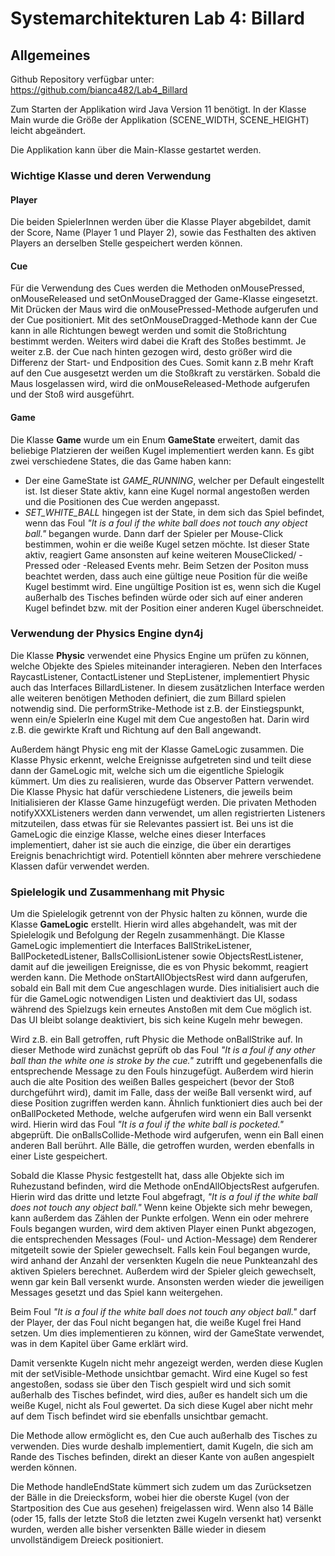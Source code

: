 # Systemarchitekturen Lab 4: Billard

## Allgemeines
Github Repository verfügbar unter: https://github.com/bianca482/Lab4_Billard

Zum Starten der Applikation wird Java Version 11 benötigt.
In der Klasse Main wurde die Größe der Applikation (SCENE_WIDTH, SCENE_HEIGHT) leicht abgeändert.

Die Applikation kann über die Main-Klasse gestartet werden.

### Wichtige Klasse und deren Verwendung
#### Player
Die beiden SpielerInnen werden über die Klasse Player abgebildet, damit der Score, Name (Player 1 und Player 2),
sowie das Festhalten des aktiven Players an derselben Stelle gespeichert werden können.

#### Cue
Für die Verwendung des Cues werden die Methoden onMousePressed, onMouseReleased und setOnMouseDragged der Game-Klasse eingesetzt.
Mit Drücken der Maus wird die onMousePressed-Methode aufgerufen und der Cue positioniert.
Mit des setOnMouseDragged-Methode kann der Cue kann in alle Richtungen bewegt werden und somit die Stoßrichtung bestimmt werden.
Weiters wird dabei die Kraft des Stoßes bestimmt.
Je weiter z.B. der Cue nach hinten gezogen wird, desto größer wird die Differenz der Start- und Endposition des Cues.
Somit kann z.B mehr Kraft auf den Cue ausgesetzt werden um die Stoßkraft zu verstärken.
Sobald die Maus losgelassen wird, wird die onMouseReleased-Methode aufgerufen und der Stoß wird ausgeführt.

#### Game
Die Klasse **Game** wurde um ein Enum **GameState** erweitert, damit das beliebige Platzieren der weißen Kugel implementiert werden kann.
Es gibt zwei verschiedene States, die das Game haben kann: 
- Der eine GameState ist *GAME_RUNNING*, welcher per Default eingestellt ist. Ist dieser State aktiv, kann eine Kugel normal angestoßen werden und die Positionen des Cue
werden angepasst.
- *SET_WHITE_BALL* hingegen ist der State, in dem sich das Spiel befindet, wenn das Foul *"It is a foul if the white ball does not touch any object ball."* begangen wurde. 
Dann darf der Spieler per Mouse-Click bestimmen, wohin er die weiße Kugel setzen möchte. Ist dieser State aktiv, reagiert Game ansonsten auf keine weiteren MouseClicked/ -Pressed oder -Released Events mehr.
Beim Setzen der Positon muss beachtet werden, dass auch eine gültige neue Position für die weiße Kugel bestimmt wird. Eine ungültige Position ist es, wenn 
sich die Kugel außerhalb des Tisches befinden würde oder sich auf einer anderen Kugel befindet bzw. mit der Position einer anderen Kugel überschneidet.

### Verwendung der Physics Engine dyn4j
Die Klasse **Physic** verwendet eine Physics Engine um prüfen zu können, welche Objekte des Spieles
miteinander interagieren. Neben den Interfaces RaycastListener, ContactListener und StepListener, implementiert
Physic auch das Interfaces BillardListener. In diesem zusätzlichen Interface werden alle weiteren benötigen
Methoden definiert, die zum Billard spielen notwendig sind. Die performStrike-Methode ist z.B. 
der Einstiegspunkt, wenn ein/e SpielerIn eine Kugel mit dem Cue angestoßen hat. Darin wird z.B. die gewirkte Kraft
und Richtung auf den Ball angewandt.

Außerdem hängt Physic eng mit der Klasse GameLogic zusammen. Die Klasse Physic erkennt, welche Ereignisse aufgetreten sind und teilt diese
dann der GameLogic mit, welche sich um die eigentliche Spielogik kümmert. Um dies zu realisieren, wurde das Observer Pattern verwendet.
Die Klasse Physic hat dafür verschiedene Listeners, die jeweils beim Initialisieren der Klasse Game
hinzugefügt werden. Die privaten Methoden notifyXXXListeners werden dann verwendet, um allen registrierten
Listeners mitzuteilen, dass etwas für sie Relevantes passiert ist. Bei uns ist die GameLogic die einzige Klasse, welche
eines dieser Interfaces implementiert, daher ist sie auch die einzige, die über ein derartiges Ereignis benachrichtigt wird. Potentiell könnten aber
mehrere verschiedene Klassen dafür verwendet werden.


### Spielelogik und Zusammenhang mit Physic
Um die Spielelogik getrennt von der Physic halten zu können, wurde die Klasse **GameLogic** erstellt.
Hierin wird alles abgehandelt, was mit der Spielelogik und Befolgung der Regeln zusammenhängt.
Die Klasse GameLogic implementiert die Interfaces BallStrikeListener, BallPocketedListener, BallsCollisionListener 
sowie ObjectsRestListener, damit auf die jeweiligen Ereignisse, die es von Physic bekommt, reagiert werden kann. 
Die Methode onStartAllObjectsRest wird dann aufgerufen, sobald ein Ball mit dem Cue angeschlagen wurde.
Dies initialisiert auch die für die GameLogic notwendigen Listen und deaktiviert das UI, sodass während des Spielzugs kein erneutes Anstoßen mit dem Cue möglich ist. Das UI bleibt solange deaktiviert, bis sich keine Kugeln mehr bewegen.

Wird z.B. ein Ball getroffen, ruft Physic die Methode onBallStrike auf. In dieser Methode
wird zunächst geprüft ob das Foul *"It is a foul if any other ball than the white one is stroke by the cue."*
zutrifft und gegebenenfalls die entsprechende Message zu den Fouls hinzugefügt. Außerdem 
wird hierin auch die alte Position des weißen Balles gespeichert (bevor der Stoß durchgeführt wird), damit im Falle, dass
der weiße Ball versenkt wird, auf diese Position zugriffen werden kann. 
Ähnlich funktioniert dies auch bei der onBallPocketed Methode, welche aufgerufen wird wenn
ein Ball versenkt wird. Hierin wird das Foul *"It is a foul if the white ball is pocketed."* abgeprüft.
Die onBallsCollide-Methode wird aufgerufen, wenn ein Ball einen anderen Ball berührt. Alle Bälle,
die getroffen wurden, werden ebenfalls in einer Liste gespeichert. 

Sobald die Klasse Physic festgestellt hat, dass alle Objekte sich im Ruhezustand befinden, wird 
die Methode onEndAllObjectsRest aufgerufen. Hierin wird das dritte und letzte Foul abgefragt, *"It is a foul if the white ball does not touch any object ball."* 
Wenn keine Objekte sich mehr bewegen, kann außerdem das Zählen der Punkte erfolgen. Wenn ein oder mehrere Fouls
begangen wurden, wird dem aktiven Player einen Punkt abgezogen, die entsprechenden Messages (Foul- und Action-Message) dem Renderer mitgeteilt
sowie der Spieler gewechselt. 
Falls kein Foul begangen wurde, wird anhand der Anzahl der versenkten Kugeln die neue Punkteanzahl des aktiven Spielers
berechnet. Außerdem wird der Spieler gleich gewechselt, wenn gar kein Ball versenkt wurde. Ansonsten werden wieder die
jeweiligen Messages gesetzt und das Spiel kann weitergehen.

Beim Foul *"It is a foul if the white ball does not touch any object ball."* darf der Player, der das Foul nicht begangen hat, 
die weiße Kugel frei Hand setzen. Um dies implementieren zu können, wird der GameState verwendet, was in dem Kapitel über Game erklärt wird.

Damit versenkte Kugeln nicht mehr angezeigt werden, werden diese Kuglen mit der setVisible-Methode unsichtbar gemacht.
Wird eine Kugel so fest angestoßen, sodass sie über den Tisch gespielt wird und sich somit außerhalb des Tisches befindet, wird dies, außer es handelt sich um die weiße Kugel, nicht als Foul gewertet.
Da sich diese Kugel aber nicht mehr auf dem Tisch befindet wird sie ebenfalls unsichtbar gemacht.

Die Methode allow ermöglicht es, den Cue auch außerhalb des Tisches zu verwenden.
Dies wurde deshalb implementiert, damit Kugeln, die sich am Rande des Tisches befinden, direkt an dieser Kante von außen angespielt werden können.

Die Methode handleEndState kümmert sich zudem um das Zurücksetzen der Bälle in die Dreiecksform, wobei hier
die oberste Kugel (von der Startposition des Cue aus gesehen) freigelassen wird. Wenn also
14 Bälle (oder 15, falls der letzte Stoß die letzten zwei Kugeln versenkt hat) versenkt wurden, werden alle bisher versenkten
Bälle wieder in diesem unvollständigem Dreieck positioniert.


